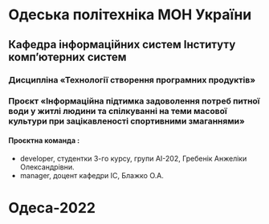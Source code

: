 # Одеська політехніка МОН України
## Кафедра інформаційних систем Інституту комп’ютерних систем
### Дисципліна «Технології створення програмних продуктів»
### Проєкт «Інформаційна підтимка задоволення потреб питної води у житлі людини та спілкуванні на теми масової культури при зацікавленості спортивними змаганнями» 
#### Проєктна команда :
- developer, студентки 3-го курсу, групи АI-202, Гребенік Анжеліки Олександрівни.
- manager, доцент кафедри ІС, Блажко О.А.
# Одеса-2022